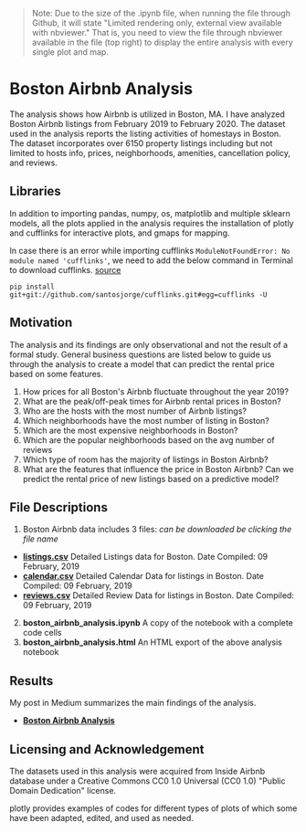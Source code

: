 > Note: Due to the size of the .ipynb file, when running the file through Github, it will state "Limited rendering only, external view available with nbviewer." That is, you need to view the file through nbviewer available in the file (top right) to display the entire analysis with every single plot and map. 

# Boston Airbnb Analysis

The analysis shows how Airbnb is utilized in Boston, MA. I have analyzed Boston Airbnb listings from February 2019 to February 2020. The dataset used in the analysis reports the listing activities of homestays in Boston. The dataset incorporates over 6150 property listings including but not limited to hosts info, prices, neighborhoods, amenities, cancellation policy, and reviews.

## Libraries
In addition to importing pandas, numpy, os, matplotlib and multiple sklearn models, all the plots applied in the analysis requires the installation of plotly and cufflinks for interactive plots, and gmaps for mapping.

In case there is an error while importing cufflinks `ModuleNotFoundError: No module named 'cufflinks'`, we need to add the below command in Terminal to download cufflinks. [source](https://medium.com/@hicraigchen/plotly-with-pandas-via-cufflinks-in-jupyter-lab-issues-50fcf1a89a1c)

`pip install git+git://github.com/santosjorge/cufflinks.git#egg=cufflinks -U`

## Motivation
The analysis and its findings are only observational and not the result of a formal study. General business questions are listed below to guide us through the analysis to create a model that can predict the rental price based on some features.
1. How prices for all Boston's Airbnb fluctuate throughout the year 2019? 
2. What are the peak/off-peak times for Airbnb rental prices in Boston?
3. Who are the hosts with the most number of Airbnb listings?
4. Which neighborhoods have the most number of listing in Boston?
5. Which are the most expensive neighborhoods in Boston?
6. Which are the popular neighborhoods based on the avg number of reviews
7. Which type of room has the majority of listings in Boston Airbnb?
8. What are the features that influence the price in Boston Airbnb? Can we predict the rental price of new listings based on a predictive model?

## File Descriptions
1. Boston Airbnb data includes 3 files: *can be downloaded be clicking the file name*

  * [**listings.csv**](http://data.insideairbnb.com/united-states/ma/boston/2019-02-09/data/listings.csv.gz) Detailed Listings data for Boston. Date Compiled: 09 February, 2019
  * [**calendar.csv**](http://data.insideairbnb.com/united-states/ma/boston/2019-02-09/data/calendar.csv.gz) Detailed Calendar Data for listings in Boston. Date Compiled: 09 February, 2019
  * [**reviews.csv**](http://data.insideairbnb.com/united-states/ma/boston/2019-02-09/data/reviews.csv.gz) Detailed Review Data for listings in Boston. Date Compiled: 09 February, 2019

2. **boston_airbnb_analysis.ipynb** A copy of the notebook with a complete code cells
3. **boston_airbnb_analysis.html** An HTML export of the above analysis notebook

## Results
My post in Medium summarizes the main findings of the analysis.
  * [**Boston Airbnb Analysis**](https://medium.com/@salitr/boston-airbnb-analysis-f46bcda1713a)

## Licensing and Acknowledgement
The datasets used in this analysis were acquired from Inside Airbnb database under a Creative Commons CC0 1.0 Universal (CC0 1.0) "Public Domain Dedication" license.

plotly provides examples of codes for different types of plots of which some have been adapted, edited, and used as needed. 

